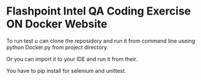 # Flashpoint Intel QA Coding Exercise ON Docker Website

To run test u can  clone the reposidory  and run it from command line useing python Docker.py
from project directory.

Or you can import it to your  IDE and run it from their.

You have to  pip install for selenium and unittest.
